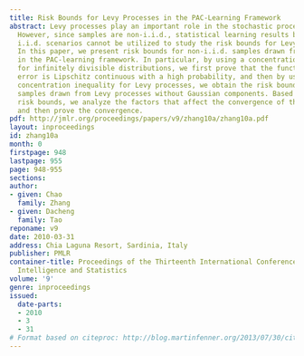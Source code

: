```yaml
---
title: Risk Bounds for Levy Processes in the PAC-Learning Framework
abstract: Levy processes play an important role in the stochastic process theory.
  However, since samples are non-i.i.d., statistical learning results based on the
  i.i.d. scenarios cannot be utilized to study the risk bounds for Levy processes.
  In this paper, we present risk bounds for non-i.i.d. samples drawn from Levy processes
  in the PAC-learning framework. In particular, by using a concentration inequality
  for infinitely divisible distributions, we first prove that the function of risk
  error is Lipschitz continuous with a high probability, and then by using a specific
  concentration inequality for Levy processes, we obtain the risk bounds for non-i.i.d.
  samples drawn from Levy processes without Gaussian components. Based on the resulted
  risk bounds, we analyze the factors that affect the convergence of the risk bounds
  and then prove the convergence.
pdf: http://jmlr.org/proceedings/papers/v9/zhang10a/zhang10a.pdf
layout: inproceedings
id: zhang10a
month: 0
firstpage: 948
lastpage: 955
page: 948-955
sections: 
author:
- given: Chao
  family: Zhang
- given: Dacheng
  family: Tao
reponame: v9
date: 2010-03-31
address: Chia Laguna Resort, Sardinia, Italy
publisher: PMLR
container-title: Proceedings of the Thirteenth International Conference on Artificial
  Intelligence and Statistics
volume: '9'
genre: inproceedings
issued:
  date-parts:
  - 2010
  - 3
  - 31
# Format based on citeproc: http://blog.martinfenner.org/2013/07/30/citeproc-yaml-for-bibliographies/
---
```

